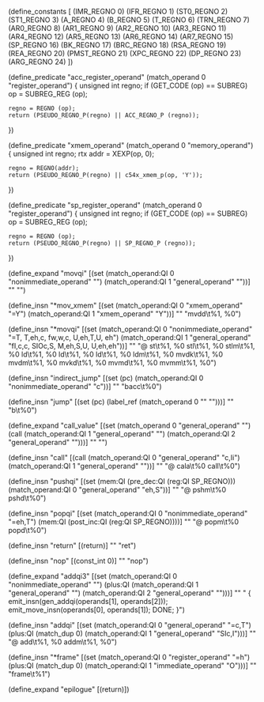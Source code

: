 (define_constants [
  (IMR_REGNO 0)
  (IFR_REGNO 1)
  (ST0_REGNO 2)
  (ST1_REGNO 3)
  (A_REGNO 4)
  (B_REGNO 5)
  (T_REGNO 6)
  (TRN_REGNO 7)
  (AR0_REGNO 8)
  (AR1_REGNO 9)
  (AR2_REGNO 10)
  (AR3_REGNO 11)
  (AR4_REGNO 12)
  (AR5_REGNO 13)
  (AR6_REGNO 14)
  (AR7_REGNO 15)
  (SP_REGNO 16)
  (BK_REGNO 17)
  (BRC_REGNO 18)
  (RSA_REGNO 19)
  (REA_REGNO 20)
  (PMST_REGNO 21)
  (XPC_REGNO 22)
  (DP_REGNO 23)
  (ARG_REGNO 24)
  ])

(define_predicate "acc_register_operand"
  (match_operand 0 "register_operand")
{
	unsigned int regno;
	if (GET_CODE (op) == SUBREG)
		op = SUBREG_REG (op);

	regno = REGNO (op);
	return (PSEUDO_REGNO_P(regno) || ACC_REGNO_P (regno));
})

(define_predicate "xmem_operand"
  (match_operand 0 "memory_operand")
{
	unsigned int regno;
	rtx addr = XEXP(op, 0);

	regno = REGNO(addr);
	return (PSEUDO_REGNO_P(regno) || c54x_xmem_p(op, 'Y'));
})

(define_predicate "sp_register_operand"
  (match_operand 0 "register_operand")
{
	unsigned int regno;
	if (GET_CODE (op) == SUBREG)
		op = SUBREG_REG (op);

	regno = REGNO (op);
	return (PSEUDO_REGNO_P(regno) || SP_REGNO_P (regno));
})

(define_expand "movqi"
  [(set (match_operand:QI 0 "nonimmediate_operand" "")
		(match_operand:QI 1 "general_operand" ""))]
""
"")

(define_insn "*mov_xmem"
  [(set (match_operand:QI 0 "xmem_operand" "=Y")
		(match_operand:QI 1 "xmem_operand" "Y"))]
""
"mvdd\t%1, %0")

(define_insn "*movqi"
  [(set (match_operand:QI 0 "nonimmediate_operand" "=T, T,eh,c,   fw,w,c, U,eh,T,U, eh")
		(match_operand:QI 1 "general_operand"       "fI,c,c, SIOc,S, M,eh,S,U, U,eh,eh"))]
""
"@
st\t%1, %0
stl\t%1, %0
stlm\t%1, %0
ld\t%1, %0
ld\t%1, %0
ld\t%1, %0
ldm\t%1, %0
mvdk\t%1, %0
mvdm\t%1, %0
mvkd\t%1, %0
mvmd\t%1, %0
mvmm\t%1, %0")


(define_insn "indirect_jump"
  [(set (pc) (match_operand:QI 0 "nonimmediate_operand" "c"))]
""
"bacc\t%0")

(define_insn "jump"
  [(set (pc) (label_ref (match_operand 0 "" "")))]
""
"b\t%0")

(define_expand "call_value"
  [(set (match_operand 0 "general_operand" "")
		(call (match_operand:QI 1 "general_operand" "")
			  (match_operand:QI 2 "general_operand" "")))]
""
"")

(define_insn "call"
  [(call (match_operand:QI 0 "general_operand" "c,Ii")
		 (match_operand:QI 1 "general_operand" ""))]
""
"@
cala\t%0
call\t%0")

(define_insn "pushqi"
  [(set (mem:QI (pre_dec:QI (reg:QI SP_REGNO)))
		(match_operand:QI 0 "general_operand" "eh,S"))]
""
"@
pshm\t%0
pshd\t%0")

(define_insn "popqi"
  [(set (match_operand:QI 0 "nonimmediate_operand" "=eh,T")
		(mem:QI (post_inc:QI (reg:QI SP_REGNO))))]
""
"@
popm\t%0
popd\t%0")
  

(define_insn "return"
  [(return)]
""
"ret")

(define_insn "nop"
  [(const_int 0)]
""
"nop")

(define_expand "addqi3"
  [(set (match_operand:QI 0 "nonimmediate_operand" "")
		(plus:QI (match_operand:QI 1 "general_operand" "")
				 (match_operand:QI 2 "general_operand" "")))]
""
"
{
	emit_insn(gen_addqi(operands[1], operands[2]));
	emit_move_insn(operands[0], operands[1]);
	DONE;
}")

(define_insn "addqi"
  [(set (match_operand:QI 0 "general_operand" "=c,T")
	   (plus:QI (match_dup 0)
				(match_operand:QI 1 "general_operand" "SIc,I")))]
""
"@
add\t%1, %0
addm\t%1, %0")

(define_insn "*frame"
  [(set (match_operand:QI 0 "register_operand" "=h")
		(plus:QI (match_dup 0) (match_operand:QI 1 "immediate_operand" "O")))]
""
"frame\t%1")

(define_expand "epilogue"
  [(return)])
